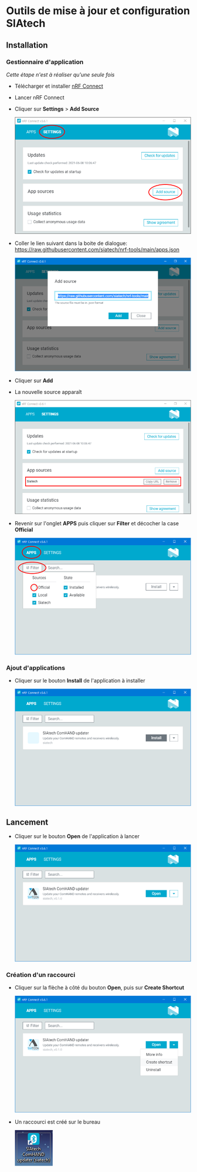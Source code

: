 # Outils de mise à jour et configuration SIAtech



## Installation

### Gestionnaire d'application

*Cette étape n'est à réaliser qu'une seule fois*

- Télécharger et installer [nRF Connect](https://www.nordicsemi.com/-/media/Software-and-other-downloads/Desktop-software/nRF-Connect-for-Desktop/3-6-1/nrfconnectsetup361ia32.exe)
- Lancer nRF Connect
- Cliquer sur **Settings** > **Add Source**

  ![image-20210608102121977](home/img/image-20210608102121977.png)

- Coller le lien suivant dans la boite de dialogue: https://raw.githubusercontent.com/siatech/nrf-tools/main/apps.json

  ![image-20210608102540497](home/img/image-20210608102540497.png)

- Cliquer sur **Add**
- La nouvelle source apparaît 

  ![image-20210608102740411](home/img/image-20210608102740411.png)

- Revenir sur l'onglet **APPS** puis cliquer sur **Filter** et décocher la case **Official**

  ![image-20210608103258720](home/img/image-20210608103258720.png)

### Ajout d'applications

- Cliquer sur le bouton **Install** de l'application à installer

  ![image-20210608103354465](home/img/image-20210608103354465.png)

## Lancement
- Cliquer sur le bouton **Open** de l'application à lancer

  ![image-20210608103521792](home/img/image-20210608103521792.png)

### Création d'un raccourci

- Cliquer sur la flèche à côté du bouton **Open**, puis sur **Create Shortcut**
  
  ![image-20210608103603396](home/img/image-20210608103603396.png)

- Un raccourci est créé sur le bureau

  ![image-20210608103738218](home/img/image-20210608103738218.png)
